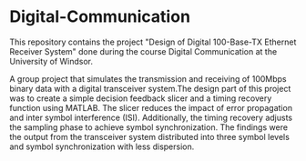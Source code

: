 # Digital-Communication
This repository contains the project "Design of Digital 100-Base-TX Ethernet Receiver System" done during the course Digital Communication at the University of Windsor.




A group project that simulates the transmission and receiving of 100Mbps binary data with a digital transceiver system.The design part of this project was to create a simple decision feedback slicer and a timing recovery function using MATLAB. The slicer reduces the impact of error propagation and inter symbol interference (ISI). Additionally, the timing recovery adjusts the sampling phase to achieve symbol synchronization. The findings were the output from the transceiver system distributed into three symbol levels and symbol synchronization with less dispersion. 
